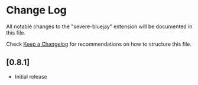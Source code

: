 # Change Log
All notable changes to the "severe-bluejay" extension will be documented in this file.

Check [Keep a Changelog](http://keepachangelog.com/) for recommendations on how to structure this file.

## [0.8.1]
- Initial release
